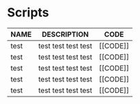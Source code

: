 # Scripts

| NAME | DESCRIPTION | CODE |
|-----|-----|-----|
| test | test test test test | [[CODE]] |
| test | test test test test | [[CODE]] |
| test | test test test test | [[CODE]] |
| test | test test test test | [[CODE]] |
| test | test test test test | [[CODE]] |
